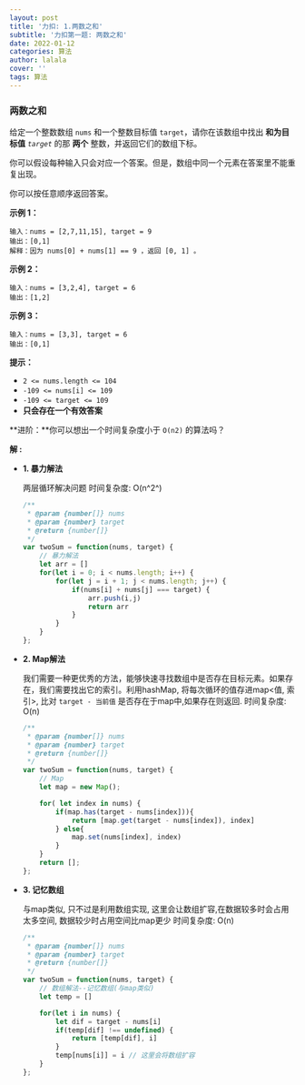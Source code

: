 ```yaml
---
layout: post
title: '力扣: 1.两数之和'
subtitle: '力扣第一题: 两数之和'
date: 2022-01-12
categories: 算法
author: lalala
cover: ''
tags: 算法
---
```


### 两数之和 

给定一个整数数组 `nums` 和一个整数目标值 `target`，请你在该数组中找出 **和为目标值** *`target`* 的那 **两个** 整数，并返回它们的数组下标。

你可以假设每种输入只会对应一个答案。但是，数组中同一个元素在答案里不能重复出现。

你可以按任意顺序返回答案。

 

**示例 1：**

```
输入：nums = [2,7,11,15], target = 9
输出：[0,1]
解释：因为 nums[0] + nums[1] == 9 ，返回 [0, 1] 。
```

**示例 2：**

```
输入：nums = [3,2,4], target = 6
输出：[1,2]
```

**示例 3：**

```
输入：nums = [3,3], target = 6
输出：[0,1]
```

 

**提示：**

- `2 <= nums.length <= 104`
- `-109 <= nums[i] <= 109`
- `-109 <= target <= 109`
- **只会存在一个有效答案**

**进阶：**你可以想出一个时间复杂度小于 `O(n2)` 的算法吗？



**解 :**

* **1. 暴力解法**

  两层循环解决问题    时间复杂度: O(n^2^)

  ```js
  /**
   * @param {number[]} nums
   * @param {number} target
   * @return {number[]}
   */
  var twoSum = function(nums, target) {
      // 暴力解法
      let arr = []
      for(let i = 0; i < nums.length; i++) {
          for(let j = i + 1; j < nums.length; j++) {
              if(nums[i] + nums[j] === target) {
                  arr.push(i,j)
                  return arr
              }
          }
      }
  };
  ```

* **2. Map解法**

  我们需要一种更优秀的方法，能够快速寻找数组中是否存在目标元素。如果存在，我们需要找出它的索引。利用hashMap, 将每次循环的值存进map<值, 索引>, 比对 `target - 当前值`  是否存在于map中,如果存在则返回.   时间复杂度: O(n)

  ```js
  /**
   * @param {number[]} nums
   * @param {number} target
   * @return {number[]}
   */
  var twoSum = function(nums, target) {
      // Map
      let map = new Map();
  
      for( let index in nums) {
          if(map.has(target - nums[index])){
              return [map.get(target - nums[index]), index]
          } else{
              map.set(nums[index], index)
          }
      }
      return [];
  };
  ```

* **3. 记忆数组**

  与map类似, 只不过是利用数组实现, 这里会让数组扩容,在数据较多时会占用太多空间, 数据较少时占用空间比map更少     时间复杂度: O(n)

  ```js
  /**
   * @param {number[]} nums
   * @param {number} target
   * @return {number[]}
   */
  var twoSum = function(nums, target) {
      // 数组解法--记忆数组(与map类似)
      let temp = []
  
      for(let i in nums) {
          let dif = target - nums[i]
          if(temp[dif] !== undefined) {
              return [temp[dif], i]
          }
          temp[nums[i]] = i // 这里会将数组扩容
      }
  };
  ```

  

